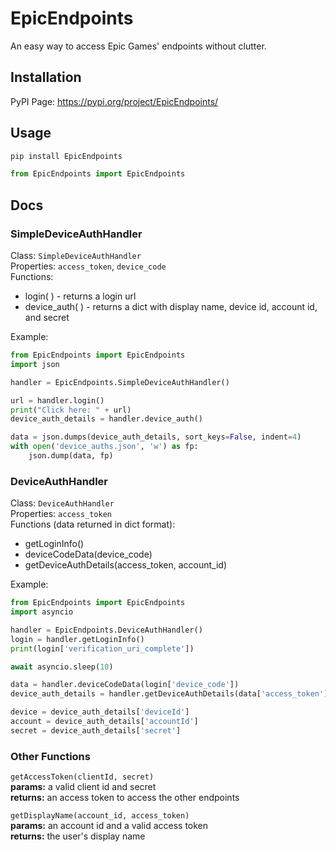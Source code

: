 # EpicEndpoints
An easy way to access Epic Games' endpoints without clutter.

## Installation
PyPI Page: https://pypi.org/project/EpicEndpoints/

## Usage
```bash
pip install EpicEndpoints
``` 
```python
from EpicEndpoints import EpicEndpoints
```

## Docs

### SimpleDeviceAuthHandler
Class: `SimpleDeviceAuthHandler` <br>
Properties: `access_token`, `device_code`<br>
Functions:<br>
- login( ) - returns a login url
- device_auth( ) - returns a dict with display name, device id, account id, and secret

Example:
```python
from EpicEndpoints import EpicEndpoints
import json

handler = EpicEndpoints.SimpleDeviceAuthHandler()

url = handler.login()
print("Click here: " + url)
device_auth_details = handler.device_auth()

data = json.dumps(device_auth_details, sort_keys=False, indent=4)
with open('device_auths.json', 'w') as fp:
    json.dump(data, fp)

```

### DeviceAuthHandler
Class: `DeviceAuthHandler` <br>
Properties: `access_token`<br>
Functions (data returned in dict format):<br>
- getLoginInfo()<br>
- deviceCodeData(device_code)<br>
- getDeviceAuthDetails(access_token, account_id)<br>

Example:
```python
from EpicEndpoints import EpicEndpoints
import asyncio

handler = EpicEndpoints.DeviceAuthHandler()
login = handler.getLoginInfo()
print(login['verification_uri_complete'])

await asyncio.sleep(10)

data = handler.deviceCodeData(login['device_code'])
device_auth_details = handler.getDeviceAuthDetails(data['access_token'],data['account_id'])

device = device_auth_details['deviceId']
account = device_auth_details['accountId']
secret = device_auth_details['secret']
```

### Other Functions <br>
`getAccessToken(clientId, secret)`<br>
**params:** a valid client id and secret<br>
**returns:** an access token to access the other endpoints<br>

`getDisplayName(account_id, access_token)`<br>
**params:** an account id and a valid access token<br>
**returns:** the user's display name<br>
